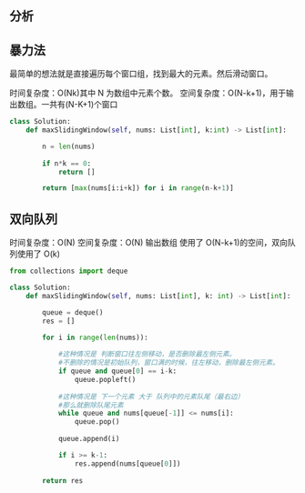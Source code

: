 ## 分析

## 暴力法

最简单的想法就是直接遍历每个窗口组，找到最大的元素。然后滑动窗口。

时间复杂度：O(Nk)其中 N 为数组中元素个数。
空间复杂度：O(N-k+1)，用于输出数组。一共有(N-K+1)个窗口

```python
class Solution:
    def maxSlidingWindow(self, nums: List[int], k:int) -> List[int]:

        n = len(nums)
        
        if n*k == 0:
            return []

        return [max(nums[i:i+k]) for i in range(n-k+1)]
```

## 双向队列

时间复杂度：O(N)
空间复杂度：O(N) 输出数组 使用了 O(N-k+1)的空间，双向队列使用了 O(k)

```python
from collections import deque

class Solution:
    def maxSlidingWindow(self, nums: List[int], k: int) -> List[int]:

        queue = deque()
        res = []

        for i in range(len(nums)):
            
            #这种情况是 判断窗口往左侧移动，是否删除最左侧元素。
            #不删除的情况是初始队列，窗口满的时候，往左移动，删除最左侧元素。
            if queue and queue[0] == i-k:
                queue.popleft()
            
            #这种情况是 下一个元素 大于 队列中的元素队尾（最右边）
            #那么就删除队尾元素
            while queue and nums[queue[-1]] <= nums[i]:
                queue.pop()
            
            queue.append(i)

            if i >= k-1:
                res.append(nums[queue[0]])
        
        return res
```

